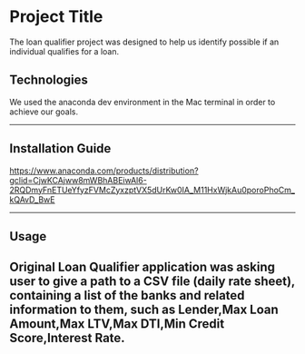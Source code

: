 # Project Title


The loan qualifier project was designed to help us identify possible if an individual qualifies for a loan.

## Technologies

We used the anaconda dev environment in the Mac terminal in order to achieve our goals.

---

## Installation Guide

https://www.anaconda.com/products/distribution?gclid=CjwKCAjww8mWBhABEiwAl6-2RQDmyFnETUeYfyzFVMcZyxzptVX5dUrKw0IA_M11HxWjkAu0poroPhoCm_kQAvD_BwE

---

## Usage

Original Loan Qualifier application was asking user to give a path to a CSV file (daily rate sheet), containing a list of the banks and related information to them, such as Lender,Max Loan Amount,Max LTV,Max DTI,Min Credit Score,Interest Rate.
---

